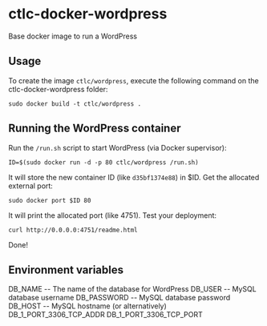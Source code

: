 ctlc-docker-wordpress
==================

Base docker image to run a WordPress


Usage
-----

To create the image `ctlc/wordpress`, execute the following command on the ctlc-docker-wordpress folder:

    sudo docker build -t ctlc/wordpress .

Running the WordPress container
------------------------

Run the `/run.sh` script to start WordPress (via Docker supervisor):

    ID=$(sudo docker run -d -p 80 ctlc/wordpress /run.sh)

It will store the new container ID (like `d35bf1374e88`) in $ID. Get the allocated external port:

    sudo docker port $ID 80

It will print the allocated port (like 4751). Test your deployment:

    curl http://0.0.0.0:4751/readme.html

Done!

Environment variables
------------------------
DB_NAME -- The name of the database for WordPress
DB_USER -- MySQL database username
DB_PASSWORD -- MySQL database password
DB_HOST -- MySQL hostname
(or alternatively)
DB_1_PORT_3306_TCP_ADDR
DB_1_PORT_3306_TCP_PORT
